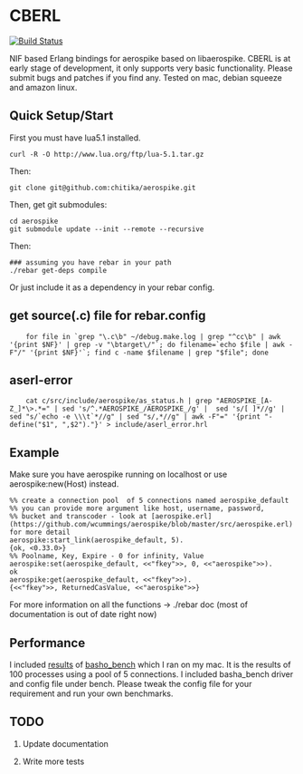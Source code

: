 CBERL
====

[![Build Status](https://travis-ci.org/chitika/aerospike.svg?branch=master)](https://travis-ci.org/chitika/aerospike)

NIF based Erlang bindings for aerospike based on libaerospike. 
CBERL is at early stage of development, it only supports very basic functionality. Please submit bugs and patches if you find any.
Tested on mac, debian squeeze and amazon linux.

Quick Setup/Start
---------
First you must have lua5.1 installed. 

    curl -R -O http://www.lua.org/ftp/lua-5.1.tar.gz

Then:

    git clone git@github.com:chitika/aerospike.git

Then, get git submodules:

    cd aerospike
    git submodule update --init --remote --recursive

Then:

    ### assuming you have rebar in your path
    ./rebar get-deps compile

Or just include it as a dependency in your rebar config.


get source(.c) file for rebar.config
-------

```
    for file in `grep "\.c\b" ~/debug.make.log | grep "^cc\b" | awk '{print $NF}' | grep -v "\btarget\/"`; do filename=`echo $file | awk -F"/" '{print $NF}'`; find c -name $filename | grep "$file"; done
```

aserl-error
-------

```
    cat c/src/include/aerospike/as_status.h | grep "AEROSPIKE_[A-Z_]*\>.*=" | sed 's/^.*AEROSPIKE_/AEROSPIKE_/g' |  sed 's/[ ]*//g' | sed "s/`echo -e \\\t`*//g" | sed "s/,*//g" | awk -F"=" '{print "-define("$1", ",$2")."}' > include/aserl_error.hrl
```
   

Example
-------

Make sure you have aerospike running on localhost or use aerospike:new(Host) instead.

    %% create a connection pool  of 5 connections named aerospike_default
    %% you can provide more argument like host, username, password, 
    %% bucket and transcoder - look at [aerospike.erl](https://github.com/wcummings/aerospike/blob/master/src/aerospike.erl) for more detail 
    aerospike:start_link(aerospike_default, 5).
    {ok, <0.33.0>}
    %% Poolname, Key, Expire - 0 for infinity, Value
    aerospike:set(aerospike_default, <<"fkey">>, 0, <<"aerospike">>).
    ok
    aerospike:get(aerospike_default, <<"fkey">>).
    {<<"fkey">>, ReturnedCasValue, <<"aerospike">>}

For more information on all the functions -> ./rebar doc (most of documentation is out of date right now)

Performance
-------

I included [results](https://github.com/wcummings/aerospike/blob/master/bench/macmini_aerospike_new.png) of [basho_bench](http://docs.basho.com/riak/latest/cookbooks/Benchmarking/) which I ran on my mac. It is the results of 100 processes using a pool of 5 connections. I included basha_bench driver and config file under bench. Please tweak the config file for your requirement and run your own benchmarks.

TODO
----

1) Update documentation

2) Write more tests
